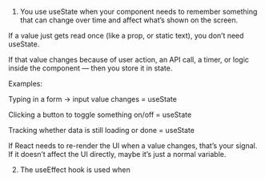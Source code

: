 1. You use useState when your component needs to remember something that can change over time and affect what’s shown on the screen.

If a value just gets read once (like a prop, or static text), you don’t need useState.

If that value changes because of user action, an API call, a timer, or logic inside the component — then you store it in state.

Examples:

Typing in a form → input value changes = useState

Clicking a button to toggle something on/off = useState

Tracking whether data is still loading or done = useState

If React needs to re-render the UI when a value changes, that’s your signal.
If it doesn’t affect the UI directly, maybe it’s just a normal variable.

2. The useEffect hook is used when
